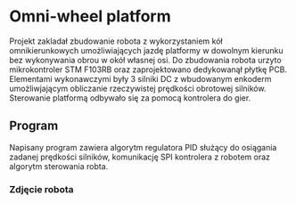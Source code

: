 # Omni-wheel platform
Projekt zakladał zbudowanie robota z wykorzystaniem kół omnikierunkowych umożliwiających jazdę platformy w dowolnym kierunku bez wykonywania obrou w okół własnej osi.
Do zbudowania robota urzyto mikrokontroler STM F103RB oraz zaprojektowano dedykowanął płytkę PCB. Elementami wykonawczymi były 3 silniki DC
z wbudowanym enkoderm umożliwjającym obliczanie rzeczywistej prędkości obrotowej silników. Sterowanie platformą odbywało się za pomocą kontrolera do gier.
## Program
Napisany program zawiera algorytm regulatora PID służący do osiągania zadanej prędkości silników, komunikację SPI kontrolera z robotem oraz algorytm sterowania robta.
### Zdjęcie robota 
